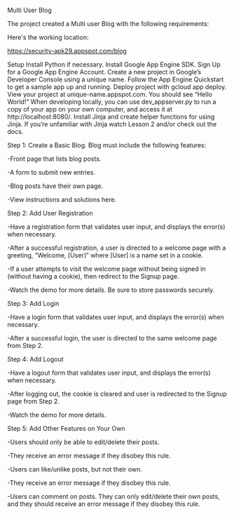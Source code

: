 Multi User Blog

The project created a Multi user Blog with the following requirements:

Here's the working location:

https://security-apk29.appspot.com/blog

Setup
Install Python if necessary.
Install Google App Engine SDK.
Sign Up for a Google App Engine Account.
Create a new project in Google’s Developer Console using a unique name.
Follow the App Engine Quickstart to get a sample app up and running.
Deploy project with gcloud app deploy.
View your project at unique-name.appspot.com.
You should see “Hello World!”
When developing locally, you can use dev_appserver.py to run a copy of your app on your own computer, and access it at http://localhost:8080/.
Install Jinja and create helper functions for using Jinja.
If you’re unfamiliar with Jinja watch Lesson 2 and/or check out the docs.

Step 1: Create a Basic Blog.
Blog must include the following features:

-Front page that lists blog posts.

-A form to submit new entries.

-Blog posts have their own page.

-View instructions and solutions here.

Step 2: Add User Registration

-Have a registration form that validates user input, and displays the error(s) when necessary.

-After a successful registration, a user is directed to a welcome page with a greeting, “Welcome, [User]” where [User] is a name set in a cookie.

-If a user attempts to visit the welcome page without being signed in (without having a cookie), then redirect to the Signup page.

-Watch the demo for more details.
Be sure to store passwords securely.

Step 3: Add Login

-Have a login form that validates user input, and displays the error(s) when necessary.

-After a successful login, the user is directed to the same welcome page from Step 2.


Step 4: Add Logout

-Have a logout form that validates user input, and displays the error(s) when necessary.

-After logging out, the cookie is cleared and user is redirected to the Signup page from Step 2.

-Watch the demo for more details.

Step 5: Add Other Features on Your Own

-Users should only be able to edit/delete their posts. 

-They receive an error message if they disobey this rule.

-Users can like/unlike posts, but not their own. 

-They receive an error message if they disobey this rule.

-Users can comment on posts. They can only edit/delete their own posts, and they should receive an error message if they disobey this rule.



